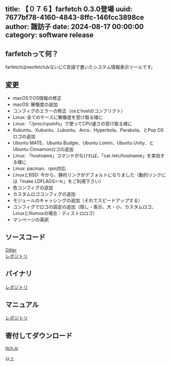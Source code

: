 title: 【０７６】farfetch 0.3.0登場
uuid: 7677bf78-4160-4843-8ffc-146fcc3898ce
author: 諏訪子
date: 2024-08-17 00:00:00
category: software release
----
## farfetchって何？
farfetchはneofetchみないにC言語で書いたシステム情報表示ツールです。

## 変更
* macOSでOS情報の修正
* macOS: 解像度の追加
* コンフィグのエラーの修正（osとhostのコンフリクト）
* Linux: 全てのケースに解像度を受け取る様に
* Linux: 「/proc/cpuinfo」で使ってCPU速さの受け取る様に
* Kubuntu、Xubuntu、Lubuntu、Arco、Hyperbola、Parabola、とPop OSロゴの追加
* Ubuntu MATE、Ubuntu Budgie、Ubuntu Lomiri、Ubuntu Unity、とUbuntu Cinnamonロゴの追加
* Linux: 「hostname」コマンドがなければ、「cat /etc/hostname」を実効する様に
* Linux: pacman、rpm対応
* LinuxとBSD: 今から、静的リンクがデフォルトになりました（動的リンクには「make LDFLAGS=-lc」をご利用下さい）
* 色コンフィグの追加
* カスタムロゴコンフィグの追加
* モジュールのキャッシングの追加（それでスピードアップする）
* コンフィグでロゴの設定の追加（隠し・表示、大・小、カスタムロゴ、LinuxとIllumosの場合：ディストロロゴ）
* マンページの英訳

## ソースコード
[Gitler](https://gitler.moe/suwako/farfetch)\
[レポジトリ](https://076.moe/repo/src/farfetch)

## バイナリ
[レポジトリ](https://076.moe/repo/bin/farfetch)

## マニュアル
[レポジトリ](https://076.moe/repo/man/farfetch)

## 寄付してダウンロード
[itch.io](https://technicalsuwako.itch.io/farfetch)

以上
